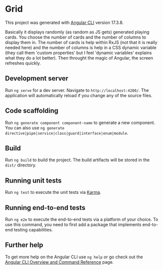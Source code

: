 # Grid

This project was generated with [Angular CLI](https://github.com/angular/angular-cli) version 17.3.8.

Basically it displays randomly (as random as JS gets) generated playing cards. You choose the number of cards and the number of columns to display them in.
The number of cards is help within RxJS (not that it is really needed here) and the number of columns is help in a CSS dynamic variable (they call them 'custom properties' but I feel 'dynamic variables' explains what they do a lot better). Then throught the magic of Angular, the screen refreshes quickly.


## Development server

Run `ng serve` for a dev server. Navigate to `http://localhost:4200/`. The application will automatically reload if you change any of the source files.

## Code scaffolding

Run `ng generate component component-name` to generate a new component. You can also use `ng generate directive|pipe|service|class|guard|interface|enum|module`.

## Build

Run `ng build` to build the project. The build artifacts will be stored in the `dist/` directory.

## Running unit tests

Run `ng test` to execute the unit tests via [Karma](https://karma-runner.github.io).

## Running end-to-end tests

Run `ng e2e` to execute the end-to-end tests via a platform of your choice. To use this command, you need to first add a package that implements end-to-end testing capabilities.

## Further help

To get more help on the Angular CLI use `ng help` or go check out the [Angular CLI Overview and Command Reference](https://angular.io/cli) page.
